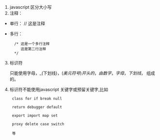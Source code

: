 1. javascript 区分大小写
2. 注释：

+ 单行： // 这是注释
+ 多行： 
  
        /* 这是一个多行注释
           这是第二行注释
        */

3. 标识符
   
    只能使用字母，_(下划线)，$(美元符号) 开头的，由数字，字母，下划线，$ 组成的。

4. 标识符不能使用javascript 关键字或预留关键字,比如

        class for if break null 

        return debugger default 
        
        export import map set 

        proxy delete case switch 

        等 